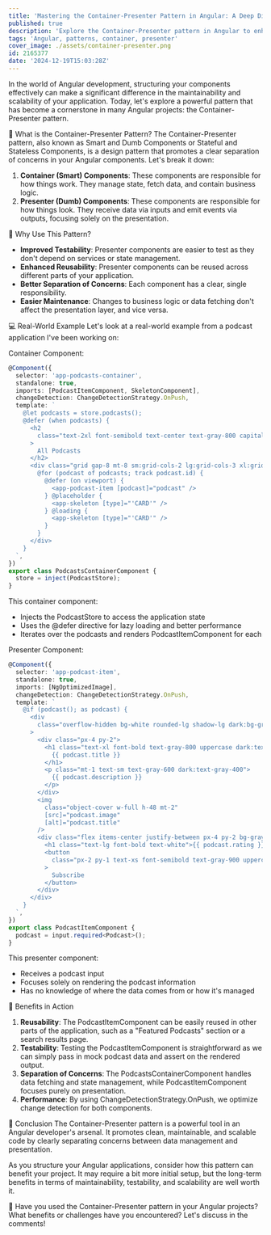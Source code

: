 ```yaml
---
title: 'Mastering the Container-Presenter Pattern in Angular: A Deep Dive'
published: true
description: 'Explore the Container-Presenter pattern in Angular to enhance component reusability, testability, and maintainability.'
tags: 'Angular, patterns, container, presenter'
cover_image: ./assets/container-presenter.png
id: 2165377
date: '2024-12-19T15:03:28Z'
---
```


In the world of Angular development, structuring your components effectively can make a significant difference in the maintainability and scalability of your application. Today, let's explore a powerful pattern that has become a cornerstone in many Angular projects: the Container-Presenter pattern.

🧩 What is the Container-Presenter Pattern?
The Container-Presenter pattern, also known as Smart and Dumb Components or Stateful and Stateless Components, is a design pattern that promotes a clear separation of concerns in your Angular components. Let's break it down:

1. **Container (Smart) Components**: These components are responsible for how things work. They manage state, fetch data, and contain business logic.
2. **Presenter (Dumb) Components**: These components are responsible for how things look. They receive data via inputs and emit events via outputs, focusing solely on the presentation.

🌟 Why Use This Pattern?

- **Improved Testability**: Presenter components are easier to test as they don't depend on services or state management.
- **Enhanced Reusability**: Presenter components can be reused across different parts of your application.
- **Better Separation of Concerns**: Each component has a clear, single responsibility.
- **Easier Maintenance**: Changes to business logic or data fetching don't affect the presentation layer, and vice versa.

💻 Real-World Example
Let's look at a real-world example from a podcast application I've been working on:

Container Component:

```typescript
@Component({
  selector: 'app-podcasts-container',
  standalone: true,
  imports: [PodcastItemComponent, SkeletonComponent],
  changeDetection: ChangeDetectionStrategy.OnPush,
  template: `
    @let podcasts = store.podcasts();
    @defer (when podcasts) {
      <h2
        class="text-2xl font-semibold text-center text-gray-800 capitalize lg:text-3xl dark:text-white"
      >
        All Podcasts
      </h2>
      <div class="grid gap-8 mt-8 sm:grid-cols-2 lg:grid-cols-3 xl:grid-cols-4">
        @for (podcast of podcasts; track podcast.id) {
          @defer (on viewport) {
            <app-podcast-item [podcast]="podcast" />
          } @placeholder {
            <app-skeleton [type]="'CARD'" />
          } @loading {
            <app-skeleton [type]="'CARD'" />
          }
        }
      </div>
    }
  `,
})
export class PodcastsContainerComponent {
  store = inject(PodcastStore);
}
```

This container component:

- Injects the PodcastStore to access the application state
- Uses the @defer directive for lazy loading and better performance
- Iterates over the podcasts and renders PodcastItemComponent for each

Presenter Component:

```typescript
@Component({
  selector: 'app-podcast-item',
  standalone: true,
  imports: [NgOptimizedImage],
  changeDetection: ChangeDetectionStrategy.OnPush,
  template: `
    @if (podcast(); as podcast) {
      <div
        class="overflow-hidden bg-white rounded-lg shadow-lg dark:bg-gray-800"
      >
        <div class="px-4 py-2">
          <h1 class="text-xl font-bold text-gray-800 uppercase dark:text-white">
            {{ podcast.title }}
          </h1>
          <p class="mt-1 text-sm text-gray-600 dark:text-gray-400">
            {{ podcast.description }}
          </p>
        </div>
        <img
          class="object-cover w-full h-48 mt-2"
          [src]="podcast.image"
          [alt]="podcast.title"
        />
        <div class="flex items-center justify-between px-4 py-2 bg-gray-900">
          <h1 class="text-lg font-bold text-white">{{ podcast.rating }}</h1>
          <button
            class="px-2 py-1 text-xs font-semibold text-gray-900 uppercase transition-colors duration-300 transform bg-white rounded hover:bg-gray-200 focus:bg-gray-400 focus:outline-none"
          >
            Subscribe
          </button>
        </div>
      </div>
    }
  `,
})
export class PodcastItemComponent {
  podcast = input.required<Podcast>();
}
```

This presenter component:

- Receives a podcast input
- Focuses solely on rendering the podcast information
- Has no knowledge of where the data comes from or how it's managed

🎯 Benefits in Action

1. **Reusability**: The PodcastItemComponent can be easily reused in other parts of the application, such as a "Featured Podcasts" section or a search results page.
2. **Testability**: Testing the PodcastItemComponent is straightforward as we can simply pass in mock podcast data and assert on the rendered output.
3. **Separation of Concerns**: The PodcastsContainerComponent handles data fetching and state management, while PodcastItemComponent focuses purely on presentation.
4. **Performance**: By using ChangeDetectionStrategy.OnPush, we optimize change detection for both components.

🚀 Conclusion
The Container-Presenter pattern is a powerful tool in an Angular developer's arsenal. It promotes clean, maintainable, and scalable code by clearly separating concerns between data management and presentation.

As you structure your Angular applications, consider how this pattern can benefit your project. It may require a bit more initial setup, but the long-term benefits in terms of maintainability, testability, and scalability are well worth it.

💬 Have you used the Container-Presenter pattern in your Angular projects? What benefits or challenges have you encountered? Let's discuss in the comments!
